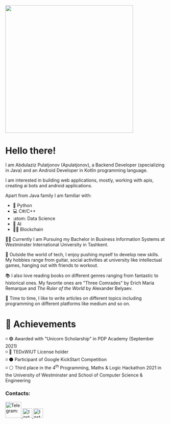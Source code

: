 <img src="https://i.giphy.com/media/iigp4VDyf5dCLRlGkm/giphy.webp" width="400px"/>
<h1>Hello there!</h1>

I am Abdulaziz Pulatjonov (Apulatjonov), a Backend Developer (specializing in Java) and an Android Developer in Kotlin programming language.

I am interested in building web applications, mostly, working with apis, creating ai bots and android applications.

Apart from <bold>Java</bold> family I am familiar with:
- 🐍 Python
- 💻 C#/C++
- :atom: Data Science
- 🤖 AI
- 👨‍💻 Blockchain

👨‍🎓 Currently I am Pursuing my Bachelor in Business Information Systems at Westminster International University in Tashkent.

🎸 Outside the world of tech, I enjoy pushing myself to develop new skills. My hobbies range from guitar, social activities at university like intellectual games, hanging out with friends to workout.

📚 I also love reading books on different genres ranging from fantastic to historical ones. My favorite ones are "Three Comrades" by Erich Maria Remarque and <i>The Ruler of the World</i> by Alexander Belyaev.

📰 Time to time, I like to write articles on different topics including programming on different platforms like medium and so on.

<h1>🏅 Achievements</h1>
◽ 🟢 Awarded with <bold>"Unicorn Scholarship"</bold> in PDP Academy (September 2021)</br>
◽ 🔴 TEDxWIUT License holder</br>
◽ ⚫ Participant of Google KickStart Competition</br>
◽ ⚪ Third place in the 4<sup>th</sup> Programming, Maths & Logic Hackathon 2021 in the University of Westminster and School of Computer Science & Engineering</br>


<h3>Contacts:</h3>
<a href="https://t.me/apulatjonov">
<img src="https://www.hostgnome.com/wp-content/uploads/2021/09/Telegram-logo.png" width="50" alt="Telegram: "/>
</a>
<a href="https://www.instagram.com/apulatjonov">
  <img src="https://upload.wikimedia.org/wikipedia/commons/thumb/a/a5/Instagram_icon.png/2048px-Instagram_icon.png" width="30" alt="Instagram: "/>
  </a>
 <a href="https://wa.me/998998887343">
  <img src="https://upload.wikimedia.org/wikipedia/commons/thumb/1/19/WhatsApp_logo-color-vertical.svg/2048px-WhatsApp_logo-color-vertical.svg.png" width="30" alt="Instagram: "/>
  </a>
  
  
  
  
<!---
Apulatjonov/Apulatjonov is a ✨ special ✨ repository because its `README.md` (this file) appears on your GitHub profile.
You can click the Preview link to take a look at your changes.
--->
